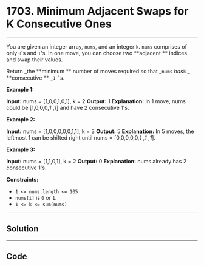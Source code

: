 # 1703. Minimum Adjacent Swaps for K Consecutive Ones

---

You are given an integer array, `nums`, and an integer `k`. `nums` comprises of only `0`'s and `1`'s. In one move, you can choose two **adjacent ** indices and swap their values.

Return _the **minimum ** number of moves required so that _`nums` _has_`k` _ **consecutive ** _`1` _' s_.

 

**Example 1:**


**Input:** nums = [1,0,0,1,0,1], k = 2
**Output:** 1
**Explanation:** In 1 move, nums could be [1,0,0,0,_1_ ,_1_] and have 2 consecutive 1's.


**Example 2:**


**Input:** nums = [1,0,0,0,0,0,1,1], k = 3
**Output:** 5
**Explanation:** In 5 moves, the leftmost 1 can be shifted right until nums = [0,0,0,0,0,_1_ ,_1_ ,_1_].


**Example 3:**


**Input:** nums = [1,1,0,1], k = 2
**Output:** 0
**Explanation:** nums already has 2 consecutive 1's.


 

**Constraints:**

  * `1 <= nums.length <= 105`
  * `nums[i]` is `0` or `1`.
  * `1 <= k <= sum(nums)`

---

## Solution



---

## Code
```python


```
